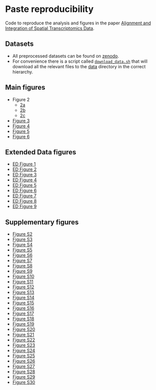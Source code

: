 # Paste reproducibility
Code to reproduce the analysis and figures in the paper [Alignment and Integration of
Spatial Transcriptomics
Data](https://www.biorxiv.org/content/10.1101/2021.03.16.435604v1).

## Datasets
* All preprocessed datasets can be found on [zenodo](https://doi.org/10.5281/zenodo.6334774). 
* For convenience there is a script called
[`download_data.sh`](scripts/download_data.sh) that
will download all the relevant files to the [data](data/) directory in the
correct hierarchy.

## Main figures
* Figure 2
    * [2a](notebooks/pairwise-simulation.ipynb)
    * [2b](notebooks/center-align-simulation.ipynb)
    * [2c](notebooks/center-align-simulation-scanorama-comparison.ipynb)
* [Figure 3](notebooks/scc-analysis-pairwise-and-center.ipynb)
* [Figure 4](notebooks/scc-analysis-pairwise-and-center.ipynb)
* [Figure 5](notebooks/DLPFC_pairwise.ipynb)
* [Figure 6](notebooks/DLPFC_center.ipynb)

## Extended Data figures
* [ED Figure 1](notebooks/stahl-bc-analysis.ipynb) 
* [ED Figure 2](notebooks/simulation-figures.ipynb)
* [ED Figure 3](notebooks/scc-analysis-pairwise-and-center.ipynb)
* [ED Figure 4](notebooks/her2.ipynb) 
* [ED Figure 5](notebooks/DLPFC_pairwise.ipynb)
* [ED Figure 6](notebooks/DLPFC_pariwise.ipynb)
* [ED Figure 7](notebooks/compare-normalizations.ipynb) 
* [ED Figure 8](notebooks/DLPFC_center.ipynb)
* [ED Figure 9](notebooks/DLPFC_center.ipynb)

## Supplementary figures
* [Figure S2](notebooks/non-zero-count-figures.ipynb)
* [Figure S3](notebooks/sparsity-analysis.ipynb)
* [Figure S4](notebooks/stahl-bc-rotations.ipynb)
* [Figure S5](notebooks/simulation-figures.ipynb)
* [Figure S6](notebooks/simulation-figures.ipynb) 
* [Figure S7](notebooks/scc-analysis-pairwise-and-center.ipynb)
* [Figure S8](notebooks/scc-analysis-pairwise-and-center.ipynb)
* [Figure S9](notebooks/scc-downsample-plots.ipynb)
* [Figure S10](notebooks/visium-scc-analysis.ipynb)
* [Figure S11](notebooks/spinal-cord-analysis.ipynb)
* [Figure S12](notebooks/spinal-cord-analysis.ipynb)
* [Figure S13](notebooks/her2.ipynb) 
* [Figure S14](notebooks/DLPFC_pairwise.ipynb) 
* [Figure S15](notebooks/DLPFC_pairwise.ipynb) <!--TODO: double check-->
* [Figure S16](notebooks/DLPFC_pairwise.ipynb) 
* [Figure S17](notebooks/DLPFC_pairwise.ipynb) <!--TODO: double check-->
* [Figure S18](notebooks/compare-alphas-inits.ipynb) 
* [Figure S19](notebooks/compare-alphas-inits.ipynb)
* [Figure S20](notebooks/compare-alphas-inits.ipynb) 
* [Figure S21](notebooks/cell-count-prior.ipynb) 
* [Figure S22](notebooks/cell-count-prior.ipynb) 
* [Figure S23](notebooks/cell-count-prior.ipynb) 
* [Figure S24](notebooks/DLPFC_center.ipynb)
* [Figure S25](notebooks/DLPFC_center.ipynb)
* [Figure S26](notebooks/DLPFC_center.ipynb)
* [Figure S27](notebooks/DLPFC_center.ipynb)
* [Figure S28](notebooks/DLPFC_center.ipynb)
* [Figure S29](notebooks/visualize-dlpfc.ipynb) 
* [Figure S30](notebooks/) <!--TODO: create notebook-->
